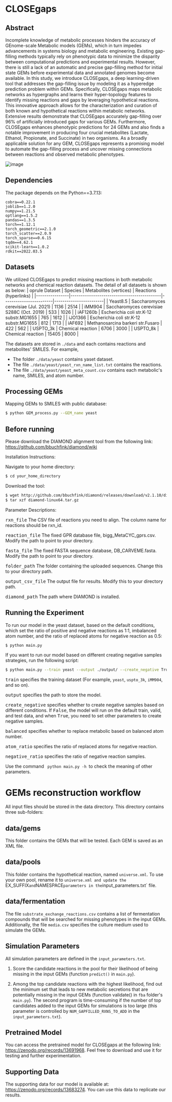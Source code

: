 # CLOSEgaps

## Abstract
Incomplete knowledge of metabolic processes hinders the accuracy of GEnome-scale Metabolic models (GEMs), which in turn impedes advancements in systems biology and metabolic engineering. Existing gap-filling methods typically rely on phenotypic data to minimize the disparity between computational predictions and experimental results. However, there is still a lack of an automatic and precise gap-filling method for initial state GEMs before experimental data and annotated genomes become available. In this study, we introduce CLOSEgaps, a deep learning-driven tool that addresses the gap-filling issue by modeling it as a hyperedge prediction problem within GEMs. Specifically, CLOSEgaps maps metabolic networks as hypergraphs and learns their hyper-topology features to identify missing reactions and gaps by leveraging hypothetical reactions. This innovative approach allows for the characterization and curation of both known and hypothetical reactions within metabolic networks. Extensive results demonstrate that CLOSEgaps accurately gap-filling over $96\%$ of artificially introduced gaps for various GEMs. Furthermore, CLOSEgaps enhances phenotypic predictions for $24$ GEMs and also finds a notable improvement in producing four crucial metabolites (Lactate, Ethanol, Propionate, and Succinate) in two organisms. As a broadly applicable solution for any GEM, CLOSEgaps represents a promising model to automate the gap-filling process and uncover missing connections between reactions and observed metabolic phenotypes.

![image](./img/Fig1_new_v1.png)

## Dependencies
The package depends on the Python==3.7.13:
```
cobra==0.22.1
joblib==1.2.0
numpy==1.21.5
optlang==1.5.2
pandas==1.3.5
torch==1.12.1
torch_geometric==2.1.0
torch_scatter==2.0.9
torch_sparse==0.6.15 
tqdm==4.62.1
scikit-learn==1.0.2
rdkit==2022.03.5
```

## Datasets
We utilized CLOSEgaps to predict missing reactions in both metabolic networks and chemical reaction datasets. The detail of all datasets is shown as below:
| oprule Dataset | Species                                    | Metabolites (vertices) | Reactions (hyperlinks) |
|----------------|--------------------------------------------|------------------------|------------------------|
| Yeast8.5       | Saccharomyces cerevisiae (Jul. 2021)       | 1136                   | 2514                   |
| iMM904         | Saccharomyces cerevisiae S288C (Oct. 2019) | 533                    | 1026                   |
| iAF1260b       | Escherichia coli str.K-12 substr.MG1655    | 765                    | 1612                   |
| iJO1366        | Escherichia coli str.K-12 substr.MG1655    | 812                    | 1713                   |
| iAF692         | Methanosarcina barkeri str.Fusaro          | 422                    | 562                    |
| USPTO\_3k      | Chemical reaction                          | 6706                   | 3000                   |
| USPTO\_8k      | Chemical reaction                          | 15405                  | 8000                   |

The datasets are stored in ```./data``` and each contains reactions and metabolites' SMILES. 
For example, 
* The folder ```./data/yeast```  contains yaset dataset. 
* The file ```./data/yeast/yeast_rxn_name_list.txt``` contains the reactions.
* The file ```./data/yeast/yeast_meta_count.csv``` contains each metabolic's name, SMILES, and atom number.

## Processing GEMs
Mapping GEMs to SMILES with public database:
```bash
$ python GEM_process.py --GEM_name yeast
```

## Before running
Please download the DIAMOND alignment tool from the following link:
https://github.com/bbuchfink/diamond/wiki

Installation Instructions:

Navigate to your home directory:
```bash
$ cd your_home_directory
```
Download the tool:
```bash
$ wget http://github.com/bbuchfink/diamond/releases/download/v2.1.10/diamond-linux64.tar.gz
$ tar xzf diamond-linux64.tar.gz
```

Parameter Descriptions:

<kbd>rxn_file</kbd> The CSV file of reactions you need to align. The column name for reactions should be rxn_id.

<kbd>reaction_file</kbd> The fixed GPR database file, bigg_MetaCYC_gprs.csv. Modify the path to point to your directory.

<kbd>fasta_file</kbd> The fixed FASTA sequence database, DB_CARVEME.fasta. Modify the path to point to your directory.

<kbd>folder_path</kbd> The folder containing the uploaded sequences. Change this to your directory path.

<kbd>output_csv_file</kbd> The output file for results. Modify this to your directory path.

<kbd>diamond_path</kbd> The path where DIAMOND is installed.

## Running the Experiment
To run our model in the yeast dataset, based on the default conditions, which set the ratio of positive and negative reactions as 1:1, imbalanced atom number, and the ratio of replaced atoms for negative reaction as 0.5:
```bash
$ python main.py
```
If you want to run our model based on different creating negative samples strategies, run the following script:
```bash
$ python main.py --train yeast --output ./output/ --create_negative True --balanced True --atom_ratio 0.5 --negative_ratio 2
```

<kbd>train</kbd> specifies the training dataset (For example, ```yeast```, ```uspto_3k```,  ```iMM904```, and so on).

<kbd>output</kbd> specifies the path to store the model.

<kbd>create_negative</kbd> specifies whether to create negative samples based on different conditions. If <kbd>False</kbd>, the model will run on the default train, valid, and test data, and when <kbd>True</kbd>, you need to set other parameters to create negative samples. 

<kbd>balanced</kbd> specifies whether to replace metabolic based on balanced atom number.

<kbd>atom_ratio</kbd> specifies the ratio of replaced atoms for negative reaction.

<kbd>negative_ratio</kbd> specifies the ratio of negative reaction samples.

Use the command <code> python main.py -h </code>to check the meaning of other parameters.

# GEMs reconstruction workflow
All input files should be stored in the data directory. This directory contains three sub-folders:

## data/gems
This folder contains the GEMs that will be tested. Each GEM is saved as an XML file.

## data/pools
This folder contains the hypothetical reaction, named `universe.xml`. To use your own pool, rename it to `universe.xml and update the `EX_SUFFIX` and `NAMESPACE` parameters in the `input_parameters.txt` file.

## data/fermentation
The file `substrate_exchange_reactions.csv` contains a list of fermentation compounds that will be searched for missing phenotypes in the input GEMs. Additionally, the file `media.csv` specifies the culture medium used to simulate the GEMs.
  
## Simulation Parameters
All simulation parameters are defined in the `input_parameters.txt`.

1. Score the candidate reactions in the pool for their likelihood of being missing in the input GEMs (function `predict()` in `main.py`).

2. Among the top candidate reactions with the highest likelihood, find out the minimum set that leads to new metabolic secretions that are potentially missing in the input GEMs (function validate() in `fba` folder's `main.py`). The second program is time-consuming if the number of top candidates added to the input GEMs for simulations is too large (this parameter is controlled by `NUM_GAPFILLED_RXNS_TO_ADD` in the `input_parameters.txt`).

## Pretrained Model
You can access the pretrained model for CLOSEgaps at the following link: https://zenodo.org/records/13691968. Feel free to download and use it for testing and further experimentation.

## Supporting Data
The supporting data for our model is available at: https://zenodo.org/records/13683274. You can use this data to replicate our results.
